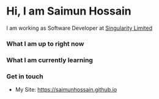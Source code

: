 # Hi, I am Saimun Hossain

I am working as Software Developer at [Singularity Limited](https://www.singularitybd.com)

<!-- I started programming in high school, now I am trying to make a career out of my hobby. I love the world of backend and systems development. I know my fair share of languages, JS and Python are the one's I use the most, trying to do more of C++. I love linux, I have friends who nag me to run Arch but I am happy with my custom Ubuntu setup …. -->

### What I am up to right now 

<!-- * I am writing and recording some fun youtube tutorials on the C programming language [@DSCKIIT](https://github.com/DSC-KIIT). You can find them [here](https://github.com/DSC-KIIT/C-tutorials)

<!--* I am working as a web developer for [Desire Foundation](https://github.com/desirefoundation), currently working on their blog infrastructure. It's mostly TypeScript, GatsbyJS, Express and SQL.

<!--* Also working with [@rohankmr414](https://github.com/rohankmr414) and [@coolfool](https://github.com/coolfool) on a discord bot to trigger our dedicated CS:GO Servers -->

### What I am currently learning

<!-- I am trying to get better at the whole domain of deep learning. Math and computers have always fascinated me, I have some experience with ML and I am just trying to learn more. 

<!-- Currently doing the [Deep Learning Specialisation](https://www.coursera.org/specializations/deep-learning) course by Andrew Ng and alongside that I am reading [Deep Learning](https://www.deeplearningbook.org/) by Ian Goodfellow. I am also learning Vim, because why not. -->

### Get in touch 
<!--* Twitter: [@junaidrahim31](https://twitter.com/junaidrahim31) -->
* My Site: https://saimunhossain.github.io
<!-- * My Blog: https://medium.com/@junaidrahim -->
